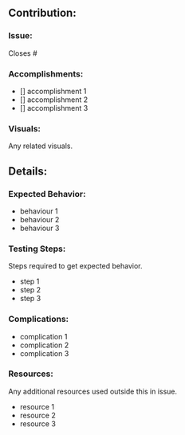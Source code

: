 ## **Contribution:**


### **Issue:**

Closes # 

### **Accomplishments:**

- [] accomplishment 1
- [] accomplishment 2
- [] accomplishment 3

### **Visuals:** 

Any related visuals.

## **Details:**

### **Expected Behavior:**

- behaviour 1
- behaviour 2
- behaviour 3

### **Testing Steps:**

Steps required to get expected behavior.

- step 1
- step 2
- step 3

### **Complications:**

- complication 1
- complication 2
- complication 3

### **Resources:**

Any additional resources used outside this in issue.

- resource 1
- resource 2
- resource 3
